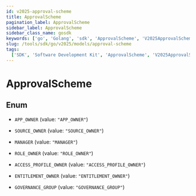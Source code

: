 ```yaml
---
id: v2025-approval-scheme
title: ApprovalScheme
pagination_label: ApprovalScheme
sidebar_label: ApprovalScheme
sidebar_class_name: gosdk
keywords: ['go', 'Golang', 'sdk', 'ApprovalScheme', 'V2025ApprovalScheme']
slug: /tools/sdk/go/v2025/models/approval-scheme
tags:
  ['SDK', 'Software Development Kit', 'ApprovalScheme', 'V2025ApprovalScheme']
---
```


# ApprovalScheme

## Enum

- `APP_OWNER` (value: `"APP_OWNER"`)

- `SOURCE_OWNER` (value: `"SOURCE_OWNER"`)

- `MANAGER` (value: `"MANAGER"`)

- `ROLE_OWNER` (value: `"ROLE_OWNER"`)

- `ACCESS_PROFILE_OWNER` (value: `"ACCESS_PROFILE_OWNER"`)

- `ENTITLEMENT_OWNER` (value: `"ENTITLEMENT_OWNER"`)

- `GOVERNANCE_GROUP` (value: `"GOVERNANCE_GROUP"`)
